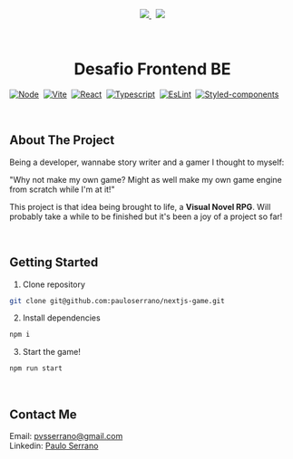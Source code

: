 <p align="center">
  <a href="mailto:pvsserrano@gmail.com">
    <img src="https://img.shields.io/badge/Gmail-D14836?style=for-the-badge&logo=gmail&logoColor=white" />        
  </a>&nbsp;
  <a href="https://www.linkedin.com/in/pvsserrano/">
    <img src="https://img.shields.io/badge/linkedin-%230077B5.svg?&style=for-the-badge&logo=linkedin&logoColor=white" />
  </a>
</p>

<br />
<div align="center">

  <!-- PROJECT LOGO -->
  <!--
  <a href="https://github.com/github_username/repo_name">
    <img src="images/logo.png" alt="Logo" width="80" height="80">
  </a>
  -->

  <h1>Desafio Frontend BE</h1>
</div>

<!-- TECHS -->

[![Node][Node-badge]][Node-url]&nbsp;
[![Vite][Vite-badge]][Vite-url]&nbsp;
[![React][React-badge]][React-url]&nbsp;
[![Typescript][Typescript-badge]][Typescript-url]&nbsp;
[![EsLint][EsLint-badge]][EsLint-url]&nbsp;
[![Styled-components][Styled-components-badge]][Styled-components-url]&nbsp;

<!-- LATER: [![MongoDB][MongoDB-badge]][MongoDB-url]&nbsp; -->

<br />

<!-- ABOUT -->

## About The Project

Being a developer, wannabe story writer and a gamer I thought to myself:

"Why not make my own game? Might as well make my own game engine from scratch while I'm at it!"

This project is that idea being brought to life, a **Visual Novel RPG**. Will probably take a while to be finished but it's been a joy of a project so far!

<br />

<!-- GETTING STARTED -->

## Getting Started

1. Clone repository

```bash
git clone git@github.com:pauloserrano/nextjs-game.git
```

2. Install dependencies

```bash
npm i
```

3. Start the game!

```bash
npm run start
```

<br />

<!-- CONTACT -->

## Contact Me

Email: [pvsserrano@gmail.com](mailto:pvsserrano@gmail.com)  
Linkedin: [Paulo Serrano](https://www.linkedin.com/in/pvsserrano/)

<!-- MARKDOWN LINKS & IMAGES -->
<!-- https://www.markdownguide.org/basic-syntax/#reference-style-links -->

<!-- React -->

[React-badge]: https://img.shields.io/badge/React-20232A?style=for-the-badge&logo=react&logoColor=61DAFB
[React-url]: https://reactjs.org/

<!-- Node -->

[Node-badge]: https://img.shields.io/badge/node.js-6DA55F?style=for-the-badge&logo=node.js&logoColor=white
[Node-url]: https://nodejs.org/

<!-- Typescript -->

[Typescript-badge]: https://img.shields.io/badge/typescript-%23007ACC.svg?style=for-the-badge&logo=typescript&logoColor=white
[Typescript-url]: https://www.typescriptlang.org/

<!-- Eslint -->

[EsLint-badge]: https://img.shields.io/badge/ESLint-4B3263?style=for-the-badge&logo=eslint&logoColor=white
[EsLint-url]: https://eslint.org/

<!-- Vite -->

[Vite-badge]: https://img.shields.io/badge/vite-%23646CFF.svg?style=for-the-badge&logo=vite&logoColor=white
[Vite-url]: https://vitejs.dev/

<!-- Styled-Components -->

[Styled-components-badge]: https://img.shields.io/badge/styled--components-DB7093?style=for-the-badge&logo=styled-components&logoColor=white
[Styled-components-url]: https://styled-components.com/
